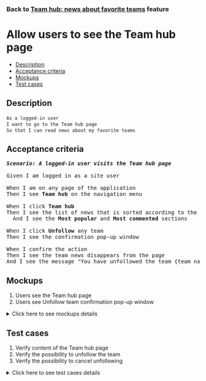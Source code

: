 ### Back to [Team hub: news about favorite teams](../../) feature

# Allow users to see the Team hub page

- [Description](#description)
- [Acceptance criteria](#acceptance-criteria)
- [Mockups](#mockups)
- [Test cases](#test-cases)

## Description

    As a logged-in user
    I want to go to the Team hub page
    So that I can read news about my favorite teams

## Acceptance criteria

<pre>
<b><i>Scenario: A logged-in user visits the Team hub page</i></b>

Given I am logged in as a site user

When I am on any page of the application
Then I see <b>Team hub</b> on the navigation menu

When I click <b>Team hub</b>
Then I see the list of news that is sorted according to the teams I selected in my personal cabinet
  And I see the <b>Most popular</b> and <b>Most commented</b> sections

When I click <b>Unfollow</b> any team
Then I see the confirmation pop-up window

When I confirm the action
Then I see the team news disappears from the page
And I see the message "You have unfollowed the team {team name}!"
</pre>

## Mockups

1. Users see the Team hub page
3. Users see Unfollow team confirmation pop-up window

<details>
  <summary>Click here to see mockups details</summary>

**1. Users see the Team hub page:**

![Users see the Team hub page](/sports_hub_portal/web_application_features/team_hub/images/team_hub_page.png)

**2. Users see Unfollow team confirmation pop-up window:**

![Users see Unfollow team confirmation pop-up window](/sports_hub_portal/web_application_features/team_hub/images/unfollow_team_confirmation_popup.png)

</details>

## Test cases

1. Verify content of the Team hub page
2. Verify the possibility to unfollow the team
3. Verify the possibility to cancel unfollowing

<details>
  <summary>Click here to see test cases details</summary>

### **#1. Verify content of the Team hub page**

|Preconditions|Steps|Expected result
--------------|-----|----------
|- Log in with user account</br>- There are Team1 and Team2 followed by the user|1) Click <b>Team hub</b> in the navigation menu</br>2) Examine the page|2) There is news for each team followed by the user. There are <b>Most Popular</b> and <b>Most Commented</b> sections in case they are enabled by admin|

### **#2. Verify the possibility to unfollow the team**

|Preconditions|Steps|Expected result
--------------|-----|----------
|- Log in with user account</br>- There are some teams followed by the user|1) Click <b>Unfollow</b> for any team</br>2) On the confirmation pop-up window, click <b>Yes</b></br>3) Go to <b>Team hub</b> list in Personal cabinet|2) The team section with news disappears from the page and the system displays the message "You have unfollowed the team {team name}!"</br>3) The removed team is not present on the list|

### **#3. Verify the possibility to cancel unfollowing**

|Preconditions|Steps|Expected result
--------------|-----|----------
|- Log in with user account</br>- There are some teams followed by the user|1) Click <b>Unfollow</b> for any team</br>2) On the confirmation pop-up window, click <b>No</b></br>3) Go to <b>Team hub</b> list in Personal cabinet|2) The team section with news is still present on the page</br>3) The team is still present on the list|
</details>
